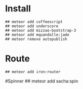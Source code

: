 # Install
    ## meteor add coffeescript
    ## meteor add underscore
    ## meteor add mizzao-bootstrap-3
    ## meteor add mquandalle:jade
    ## meteor remove autopublish

# Route
    ## meteor add iron:router

#Spinner
    ## meteor add sacha:spin